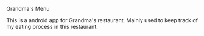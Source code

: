 Grandma's Menu

This is a android app for Grandma's restaurant. Mainly used to keep track of my eating process in this restaurant.